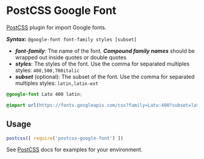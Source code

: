 # PostCSS Google Font

[PostCSS] plugin for import Google fonts.

***Syntax:*** `@google-font font-family styles [subset]`
- ***font-family***: The name of the font. ***Compound family names*** should be wrapped out
inside quotes or double quotes
- ***styles***: The styles of the font. Use the comma for separated multiples styles: `400,500,700italic`
- ***subset*** (optional): The subset of the font. Use the comma for separated multiples styles: `latin,latin-ext`

```css
@google-font Lato 400 latin;
```

```css
@import url(https://fonts.googleapis.com/css?family=Lato:400?subset=latin);
```

## Usage

```js
postcss([ require('postcss-google-font') ])
```

See [PostCSS] docs for examples for your environment.

[PostCSS]: https://github.com/postcss/postcss
[ci-img]:  https://travis-ci.org/yordis/postcss-google-font.svg
[ci]:      https://travis-ci.org/yordis/postcss-google-font
